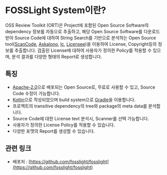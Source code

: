 # FOSSLight System이란?

OSS Review Toolkit (ORT)은 Project에 포함된 Open Source Software의 dependency 정보를 자동으로 추출하고, 해당 Open Source Software를 다운로드 받아 Source Code에 대하여 String Search를 기반으로 분석하는 Open Source tool([ScanCode](https://github.com/nexB/scancode-toolkit), [Askalono](https://github.com/amzn/askalono), [lc](https://github.com/boyter/lc), [Licensee](https://github.com/benbalter/licensee))을 이용하여 License, Copyright등의 정보를 추출합니다. 검출된 License에 대하여 사용자가 정의한 Policy를 적용할 수 있으며, 분석 결과를 다양한 형태의 Report로 생성합니다.    

## 특징
- [Apache-2.0](https://spdx.org/licenses/Apache-2.0.html)으로 배포되는 Open Source로, 무료로 사용할 수 있고, Source Code 수정이 가능합니다.
- [Kotlin](https://kotlinlang.org/)으로 작성되었으며 build system으로 [Gradle](https://gradle.org/)을 이용합니다.   
- 프로젝트의 transitive dependency의 tree와 package의 meta data를 분석합니다.
- Source Code에 대한 License text 분석시, Scanner를 선택 가능합니다.
- 사용자가 정의한 License Policy를 적용할 수 있습니다.
- 다양한 포맷의 Report를 생성할 수 있습니다.

## 관련 링크
- 배포처 : [https://github.com/fosslight/fosslight](https://github.com/fosslight/fosslight)

